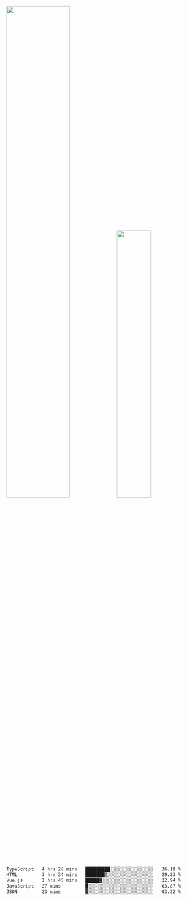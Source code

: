<img align="" width="57.5%" src="https://github-readme-stats.vercel.app/api?username=Dream4ever&hide_title=true&hide_border=true&count_private=true&show_icons=true&include_all_commits=true&line_height=21" /><img align="" width="42.4%" src="https://github-readme-stats.vercel.app/api/top-langs/?username=Dream4ever&hide_title=true&count_private=true&show_icons=true&langs_count=6&hide_border=true&layout=compact" />

<!--START_SECTION:waka-->

```txt
TypeScript   4 hrs 20 mins   █████████░░░░░░░░░░░░░░░░   36.19 %
HTML         3 hrs 34 mins   ███████▒░░░░░░░░░░░░░░░░░   29.83 %
Vue.js       2 hrs 45 mins   █████▓░░░░░░░░░░░░░░░░░░░   22.94 %
JavaScript   27 mins         █░░░░░░░░░░░░░░░░░░░░░░░░   03.87 %
JSON         23 mins         ▓░░░░░░░░░░░░░░░░░░░░░░░░   03.22 %
```

<!--END_SECTION:waka-->
